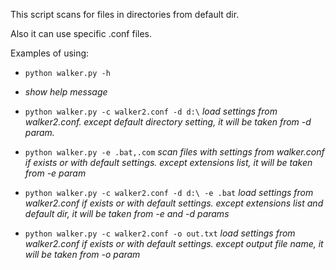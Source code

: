 This script scans for files in directories from default dir.

Also it can use specific .conf files.

Examples of using:

+ `python walker.py -h`
+ *show help message*

+ `python walker.py -c walker2.conf -d d:\`
*load settings from walker2.conf. except default directory setting, it will be taken from -d param.*

+ `python walker.py -e .bat,.com`
*scan files with settings from walker.conf if exists or with default settings. except extensions list, it will be taken from -e param*

+ `python walker.py -c walker2.conf -d d:\ -e .bat`
*load settings from walker2.conf if exists or with default settings. except extensions list and default dir, it will be taken from -e and -d params*

+ `python walker.py -c walker2.conf -o out.txt`
*load settings from walker2.conf if exists or with default settings. except output file name, it will be taken from -o param*